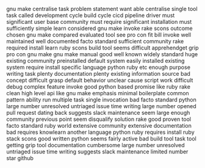gnu make centralise task problem statement want able centralise single tool task called development cycle build cycle cicd pipeline driver must significant user base community must require significant installation must sufficiently simple learn considered gnu make invoke rake scons outcome chosen gnu make compared evaluated tool see pro con fit bill invoke well maintained well documented facto standard sufficient community rake required install learn ruby scons build tool seems difficult apprehendget grip pro con gnu make gnu make manual good well known widely standard huge existing community preinstalled default system easily installed existing system require install specific language python ruby etc enough purpose writing task plenty documentation plenty existing information source bad concept difficult grasp default behavior unclear cause script work difficult debug complex feature invoke good python based promise like ruby rake clean high level api like gnu make emphasis minimal boilerplate common pattern ability run multiple task single invocation bad facto standard python large number unresolved untriaged issue time writing large number opened pull request dating back suggests slack maintenance seem large enough community previous point seem disqualify solution rake good proven tool facto standard ruby world extensive community extensive documentation bad requires knowlearn another language python ruby requires install ruby stack scons good written python seems fairly active bad build tool task tool getting grip tool documentation cumbersome large number unresolved untriaged issue time writing suggests slack maintenance limited number star github